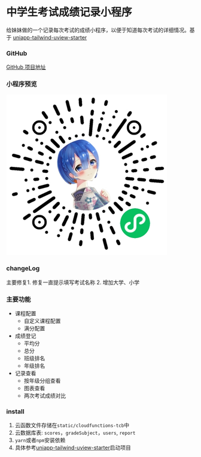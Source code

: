 # 中学生考试成绩记录小程序
给妹妹做的一个记录每次考试的成绩小程序，以便于知道每次考试的详细情况。基于
[uniapp-tailwind-uview-starter](https://github.com/xlzy520/uniapp-tailwind-uview-starter)

### GitHub
[GitHub 项目地址](https://github.com/xlzy520/exam-score-reporter)

### 小程序预览
![](./mp-preview.jpg)


### changeLog
主要修复1. 修复一直提示填写考试名称
2. 增加大学、小学



### 主要功能
- 课程配置
  - 自定义课程配置
  - 满分配置
- 成绩登记
  - 平均分
  - 总分
  - 班级排名
  - 年级排名
- 记录查看
  - 按年级分组查看
  - 图表查看
  - 两次考试成绩对比
  

### install
1. 云函数文件存储在`static/cloudfunctions-tcb`中
2. 云数据库表: `scores`，`gradeSubject`，`users`, `report`
3. `yarn`或者`npm`安装依赖
4. 具体参考[uniapp-tailwind-uview-starter](https://github.com/xlzy520/uniapp-tailwind-uview-starter)启动项目


